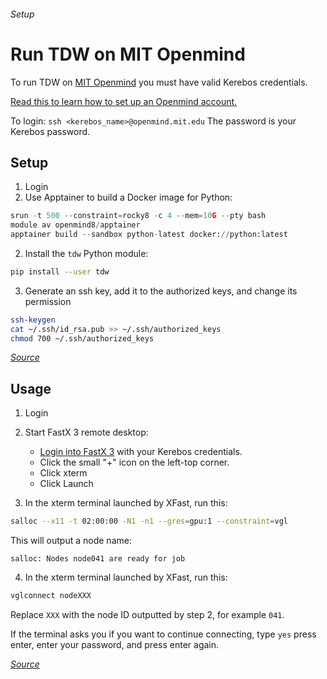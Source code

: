 ###### Setup

# Run TDW on MIT Openmind

To run TDW on [MIT Openmind](https://openmind.mit.edu/) you must have valid Kerebos credentials.

[Read this to learn how to set up an Openmind account.](https://github.mit.edu/MGHPCC/openmind/wiki/Getting-started)

To login: `ssh <kerebos_name>@openmind.mit.edu` The password is your Kerebos password.

## Setup

1. Login
2. Use Apptainer to build a Docker image for Python:

```python
srun -t 500 --constraint=rocky8 -c 4 --mem=10G --pty bash
module av openmind8/apptainer
apptainer build --sandbox python-latest docker://python:latest
```

2. Install the `tdw` Python module:

```bash
pip install --user tdw
```

3. Generate an ssh key, add it to the authorized keys, and change its permission

```bash
ssh-keygen
cat ~/.ssh/id_rsa.pub >> ~/.ssh/authorized_keys
chmod 700 ~/.ssh/authorized_keys
```

  *[Source](https://github.mit.edu/MGHPCC/OpenMind/wiki/How-to-log-in-a-compute-node%3F)*

## Usage

1. Login
2. Start FastX 3 remote desktop:

   - [Login into FastX 3](https://openmind7.mit.edu:3300/) with your Kerebos credentials.
   - Click the small "+" icon on the left-top corner.
   - Click xterm
   - Click Launch

3. In the xterm terminal launched by XFast, run this:

```bash
salloc --x11 -t 02:00:00 -N1 -n1 --gres=gpu:1 --constraint=vgl 
```

  This will output a node name:

```
salloc: Nodes node041 are ready for job
```

4. In the xterm terminal launched by XFast, run this:

```bash
vglconnect nodeXXX
```

  Replace `XXX` with the node ID outputted by step 2, for example `041`.
  
  If the terminal asks you if you want to continue connecting, type `yes` press enter, enter your password, and press enter again.
  
  *[Source](https://github.mit.edu/MGHPCC/OpenMind/wiki/How-to-use-GUI-with-VirtualGL-in-an-interactive-session)*